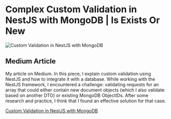 # Complex Custom Validation in NestJS with MongoDB | Is Exists Or New
![Custom Validation in NestJS with MongoDB](https://github.com/user-attachments/assets/fc9d3984-9606-4a36-8952-7127908a4b84)


## Medium Article

My article on Medium. In this piece, I explain custom validation using NestJS and how to integrate it with a database. While working with the NestJS framework, I encountered a challenge: validating requests for an array that could either contain new document objects (which I also validate based on another DTO) or existing MongoDB ObjectIDs. After some research and practice, I think that I found an effective solution for that case. 

[Custom Validation in NestJS with MongoDB](https://medium.com/@merteldem1r/complex-custom-validation-in-nestjs-with-mongodb-is-exists-or-new-62b7f05f442f)
